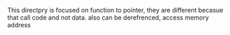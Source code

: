 This directpry is focused on function to pointer, they are different becasue that call code and not data. also can be derefrenced, access memory address
